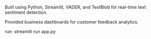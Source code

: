 
Built using Python, Streamlit, VADER, and TextBlob for real-time text sentiment detection.

Provided business dashboards for customer feedback analytics.

run: streamlit run app.py
